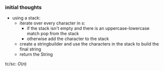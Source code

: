 ### initial thoughts
- using a stack:
  - iterate over every character in s:
    - if the stack isn't empty and there is an uppercase-lowercase match pop from the stack
    - otherwise add the character to the stack
  - create a stringbuilder and use the characters in the stack to build the final string
  - return the String

tc/sc: $O(n)$
